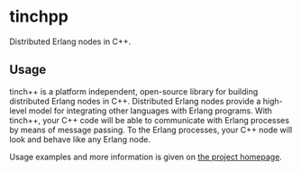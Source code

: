 # tinchpp

Distributed Erlang nodes in C++.

## Usage

tinch++ is a platform independent, open-source library for building distributed Erlang nodes in C++. Distributed Erlang nodes provide a high-level model for integrating other languages with Erlang programs. With tinch++, your C++ code will be able to communicate with Erlang processes by means of message passing. To the Erlang processes, your C++ node will look and behave like any Erlang node.

Usage examples and more information is given on [the project homepage](http://www.adamtornhill.com/code/tinchpp.htm).

